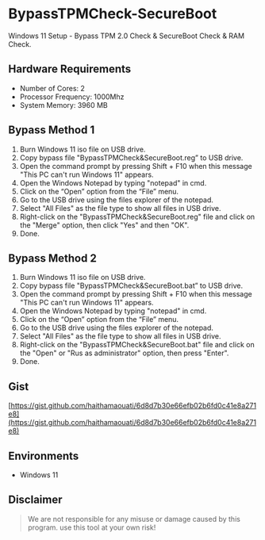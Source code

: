 # BypassTPMCheck-SecureBoot
Windows 11 Setup - Bypass TPM 2.0 Check &amp; SecureBoot Check &amp; RAM Check.

Hardware Requirements
----
* Number of Cores: 2
* Processor Frequency: 1000Mhz
* System Memory: 3960 MB
    
Bypass Method 1
----
1. Burn Windows 11 iso file on USB drive.
2. Copy bypass file "BypassTPMCheck&SecureBoot.reg” to USB drive.
3. Open the command prompt by pressing Shift + F10 when this message "This PC can't run Windows 11" appears.
4. Open the Windows Notepad by typing "notepad" in cmd.
5. Click on the “Open” option from the “File” menu.
6. Go to the USB drive using the files explorer of the notepad.
7. Select "All Files" as the file type to show all files in USB drive.
8. Right-click on the "BypassTPMCheck&SecureBoot.reg" file and click on the "Merge" option, then click "Yes" and then "OK".
9. Done.

Bypass Method 2
----
1. Burn Windows 11 iso file on USB drive.
2. Copy bypass file "BypassTPMCheck&SecureBoot.bat” to USB drive.
3. Open the command prompt by pressing Shift + F10 when this message "This PC can't run Windows 11" appears.
4. Open the Windows Notepad by typing "notepad" in cmd.
5. Click on the “Open” option from the “File” menu.
6. Go to the USB drive using the files explorer of the notepad.
7. Select "All Files" as the file type to show all files in USB drive.
8. Right-click on the "BypassTPMCheck&SecureBoot.bat" file and click on the "Open" or "Rus as administrator" option, then press "Enter".
9. Done.

Gist
----
[https://gist.github.com/haithamaouati/6d8d7b30e66efb02b6fd0c41e8a271e8](https://gist.github.com/haithamaouati/6d8d7b30e66efb02b6fd0c41e8a271e8)

Environments
----
* Windows 11

Disclaimer
----
> We are not responsible for any misuse or damage caused by this program. use this tool at your own risk!
